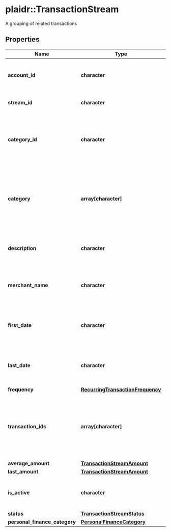 # plaidr::TransactionStream

A grouping of related transactions

## Properties
Name | Type | Description | Notes
------------ | ------------- | ------------- | -------------
**account_id** | **character** | The ID of the account to which the stream belongs | 
**stream_id** | **character** | A unique id for the stream | 
**category_id** | **character** | The ID of the category to which this transaction belongs. See [Categories](https://plaid.com/docs/#category-overview). | 
**category** | **array[character]** | A hierarchical array of the categories to which this transaction belongs. See [Categories](https://plaid.com/docs/#category-overview). | 
**description** | **character** | A description of the transaction stream. | 
**merchant_name** | **character** | The merchant associated with the transaction stream. | 
**first_date** | **character** | The posted date of the earliest transaction in the stream. | 
**last_date** | **character** | The posted date of the latest transaction in the stream. | 
**frequency** | [**RecurringTransactionFrequency**](RecurringTransactionFrequency.md) |  | 
**transaction_ids** | **array[character]** | An array of Plaid transaction IDs belonging to the stream, sorted by posted date. | 
**average_amount** | [**TransactionStreamAmount**](TransactionStreamAmount.md) |  | 
**last_amount** | [**TransactionStreamAmount**](TransactionStreamAmount.md) |  | 
**is_active** | **character** | Indicates whether the transaction stream is still live. | 
**status** | [**TransactionStreamStatus**](TransactionStreamStatus.md) |  | 
**personal_finance_category** | [**PersonalFinanceCategory**](PersonalFinanceCategory.md) |  | [optional] 


